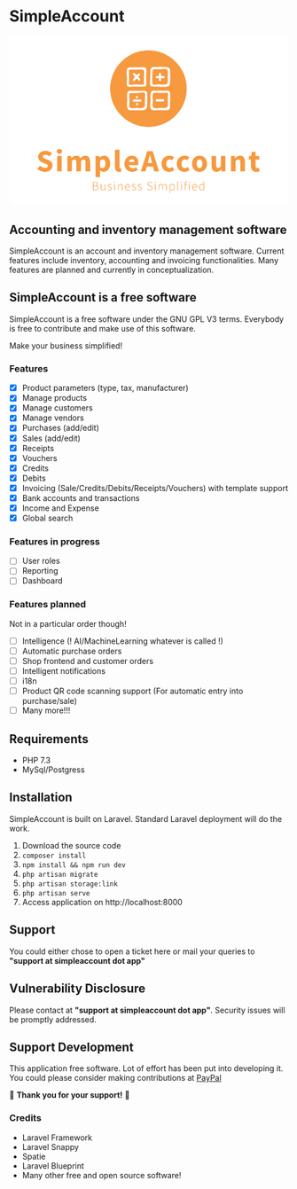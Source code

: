 # SimpleAccount

![logo](.pages/images/logo-desktop-light.png)

## Accounting and inventory management software

SimpleAccount is an account and inventory management software. Current features include inventory, accounting and invoicing functionalities. Many features are planned and currently in conceptualization.

## SimpleAccount is a free software

SimpleAccount is a free software under the GNU GPL V3 terms. Everybody is free to contribute and make use of this software.

Make your business simplified!

### Features

- [x] Product parameters (type, tax, manufacturer)
- [x] Manage products
- [x] Manage customers
- [x] Manage vendors
- [x] Purchases (add/edit)
- [x] Sales (add/edit)
- [x] Receipts
- [x] Vouchers
- [x] Credits
- [x] Debits
- [x] Invoicing (Sale/Credits/Debits/Receipts/Vouchers) with template support
- [x] Bank accounts and transactions
- [x] Income and Expense
- [x] Global search

### Features in progress
- [ ] User roles
- [ ] Reporting
- [ ] Dashboard

### Features planned
Not in a particular order though!
- [ ] Intelligence (! AI/MachineLearning whatever is called !)
- [ ] Automatic purchase orders
- [ ] Shop frontend and customer orders
- [ ] Intelligent notifications
- [ ] i18n
- [ ] Product QR code scanning support (For automatic entry into purchase/sale)
- [ ] Many more!!!

## Requirements
- PHP 7.3
- MySql/Postgress

## Installation
SimpleAccount is built on Laravel. Standard Laravel deployment will do the work.

1. Download the source code
2. `composer install`
3. `npm install && npm run dev`
4. `php artisan migrate`
5. `php artisan storage:link`
6. `php artisan serve`
7. Access application on http://localhost:8000

## Support
You could either chose to open a ticket here or mail your queries to **"support at simpleaccount dot app"**

## Vulnerability Disclosure
Please contact at **"support at simpleaccount dot app"**. Security issues will be promptly addressed.

## Support Development
This application free software. Lot of effort has been put into developing it. You could please consider making contributions at [PayPal](https://paypal.me/adarshahd)

💜 **Thank you for your support!** 💜

### Credits
* Laravel Framework
* Laravel Snappy
* Spatie
* Laravel Blueprint
* Many other free and open source software!
